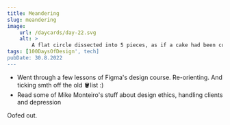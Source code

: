 ```yaml
---
title: Meandering
slug: meandering
image:
    url: /daycards/day-22.svg
    alt: >
        A flat circle dissected into 5 pieces, as if a cake had been cut by an excentric person. All pieces run together in the middle though. Each one has a different color from a palette of cool blues, running into green. Text: 100 Days of Design, Day 22.
tags: [100DaysOfDesign', tech]
pubDate: 30.8.2022
---
```


-   Went through a few lessons of Figma's design course. Re-orienting. And ticking smth off the old 🪣list :)
-   Read some of Mike Monteiro's stuff about design ethics, handling clients and depression

Oofed out.
